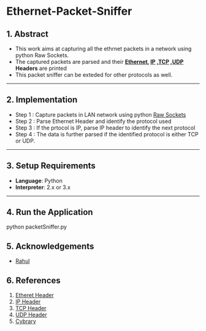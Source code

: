 # Ethernet-Packet-Sniffer

## 1. Abstract ##
* This work aims at capturing all the ethrnet packets in a network using python Raw Sockets.
* The captured packets are parsed and their **[Ethernet](http://networksorcery.com/enp/protocol/ethernet.htm), [IP](https://tools.ietf.org/html/rfc791#section-3.1) ,[TCP](https://tools.ietf.org/html/rfc793#section-3.1) ,[UDP](https://www.ietf.org/rfc/rfc768.txt) Headers** are printed
* This packet sniffer can be exteded for other protocols as well.
***
## 2. Implementation ##
 * Step 1 : Capture packets in LAN network using python [Raw Sockets](https://docs.python.org/2/library/socket.html)
 * Step 2 : Parse Ethernet Header and identify the protocol used
 * Step 3 : If the prtocol is IP, parse IP header to identify the next protocol
 * Step 4 : The data is further parsed if the identified protocol is either TCP or UDP.
 
***
## 3. Setup Requirements ##
* **Language**: Python
* **Interpreter**: 2.x or 3.x

***
## 4. Run the Application ##
python packetSniffer.py
  
## 5. Acknowledgements ##
* [Rahul](https://github.com/rahulr56)

## 6. References ##
1. [Etheret Header](http://networksorcery.com/enp/protocol/ethernet.htm)
2. [IP Header](https://tools.ietf.org/html/rfc791#section-3.1) 
3. [TCP Header](https://tools.ietf.org/html/rfc793#section-3.1)
4. [UDP Header](https://www.ietf.org/rfc/rfc768.txt)
5. [Cybrary](https://www.cybrary.it/)
